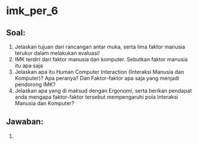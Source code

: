 # imk_per_6

## Soal:
1. Jelaskan tujuan dari rancangan antar muka, serta lima faktor manusia terukur dalam melakukan evaluasi!
2. IMK terdiri dari faktor manusia dan komputer. Sebutkan faktor manusia itu apa saja
3. Jelaskan apa itu Human Computer Interaction (Interaksi Manusia dan Komputer)?  Apa peranya? Dan Faktor-faktor apa saja yang menjadi pendorong IMK?
4. Jelaskan apa yang di maksud dengan Ergonomi, serta berikan pendapat anda mengapa faktor-faktor tersebut mempengaruhi pola Interaksi Manusia dan Komputer?

## Jawaban:
1.
